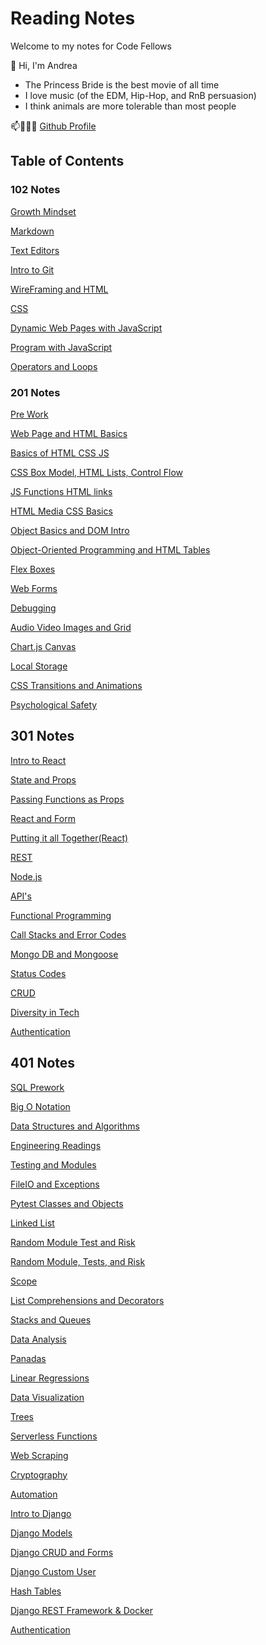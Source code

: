 # Reading Notes

Welcome to my notes for Code Fellows

👋 Hi, I'm Andrea

- The Princess Bride is the best movie of all time 
- I love music (of the EDM, Hip-Hop, and RnB persuasion)
- I think animals are more tolerable than most people

📫👩🏽‍💻 [Github Profile](https://github.com/ariley215)

## Table of Contents

### 102 Notes

[Growth Mindset](102-Notes/GrowthMidset.md)

[Markdown](102-Notes/102-Markdown.md)

[Text Editors](102-Notes/TextEditor.md)

[Intro to Git](102-Notes/GitIntro.md)

[WireFraming and HTML](102-Notes/HTML.md)

[CSS](102-Notes/CSS.md)

[Dynamic Web Pages with JavaScript](ActivateJava.md)

[Program with JavaScript](102-Notes/ProgramJava.md)

[Operators and Loops](102-Notes/OperatorsLoops.md)

### 201 Notes

[Pre Work](201-Notes/prompt-engineering.md)

[Web Page and HTML Basics](201-Notes/201-1.md)

[Basics of HTML CSS JS](201-Notes/201-2.md)

[CSS Box Model, HTML Lists, Control Flow](201-Notes/201-3.md)

[JS Functions HTML links](201-Notes/201-4.md)

[HTML Media CSS Basics](201-Notes/201-5.md)

[Object Basics and DOM Intro](201-Notes/201-6.md)

[Object-Oriented Programming and HTML Tables](201-Notes/201-7.md)

[Flex Boxes](201-Notes/201-8.md)

[Web Forms](201-Notes/201-9.md)

[Debugging](201-Notes/201-10.md)

[Audio Video Images and Grid](201-Notes/201-11.md)

[Chart.js Canvas](201-Notes/201-12.md)

[Local Storage](201-Notes/201-13.md)

[CSS Transitions and Animations](201-Notes/201-14.md)

[Psychological Safety](201-Notes/201-15.md)

## 301 Notes

[Intro to React](301-Notes/301-1.md)

[State and Props](301-Notes/301-2.md)

[Passing Functions as Props](301-Notes/301-3.md)

[React and Form](301-Notes/301-4.md)

[Putting it all Together(React)](301-Notes/301-5.md)

[REST](301-Notes/301-6.md)

[Node.js](301-Notes/301-7.md)

[API's](301-Notes/301-8.md)

[Functional Programming](301-Notes/301-9.md)

[Call Stacks and Error Codes](301-Notes/301-10.md)

[Mongo DB and Mongoose](301-Notes/301-11.md)

[Status Codes](301-Notes/301-12.md)

[CRUD](301-Notes/301-13.md)

[Diversity in Tech](301-Notes/301-14.md)

[Authentication](301-Notes/301-15.md)

## 401 Notes

[SQL Prework](401-Notes/SQL-Prework.md)

[Big O Notation](401-Notes/401-1.md)

[Data Structures and Algorithms](401-Notes/DataStructuresAndAlgorithms.md)

[Engineering Readings](401-Notes/EngineeringReadings.md)

[Testing and Modules](401-Notes/401-2.md)

[FileIO and Exceptions](401-Notes/401-3.md)

[Pytest Classes and Objects](401-Notes/401-4.md)

[Linked List](401-Notes/401-5.md)

[Random Module Test and Risk](401-Notes/401-5.md)

[Random Module, Tests, and Risk](401-Notes/401-6.md)

[Scope](401-Notes/401-7.md)

[List Comprehensions and Decorators](401-Notes/401-8.md)

[Stacks and Queues](401-Notes/401-9.md)

[Data Analysis](401-Notes/401-11.md)

[Panadas](401-Notes/401-12.md)

[Linear Regressions](401-Notes/401-13.md)

[Data Visualization](401-Notes/401-14.md)

[Trees](401-Notes/401-15.md)

[Serverless Functions](401-Notes/401-16.md)

[Web Scraping](401-Notes/401-17.md)

[Cryptography](401-Notes/401-18.md)

[Automation](401-Notes/401-19.md)

[Intro to Django](401-Notes/401-26.md)

[Django Models](401-Notes/401-27.md)

[Django CRUD and Forms](401-Notes/401-28.md)

[Django Custom User](401-Notes/401-29.md)

[Hash Tables]()

[Django REST Framework & Docker](401-Notes/401-30.md)

[Authentication](401-Notes/401-33.md)
